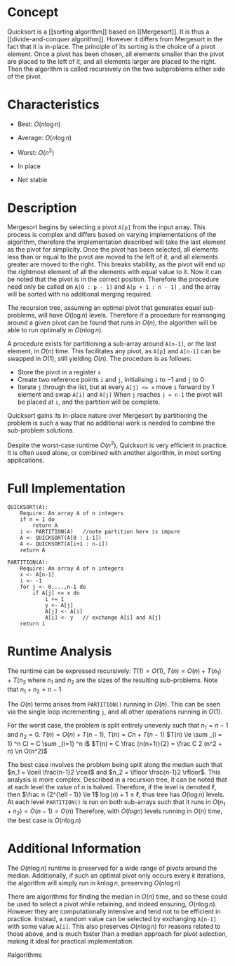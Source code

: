# Concept
Quicksort is a [[sorting algorithm]] based on [[Mergesort]]. It is thus a [[divide-and-conquer algorithm]]. However it differs from Mergesort in the fact that it is in-place.
The principle of its sorting is the choice of a pivot element. Once a pivot has been chosen, all elements smaller than the pivot are placed to the left of it, and all elements larger are placed to the right. Then the algorithm is called recursively on the two subproblems either side of the pivot.

# Characteristics
- Best: $O(n \log n)$
- Average: $O(n \log n)$
- Worst: $O(n^2)$

- In place
- Not stable

# Description
Mergesort begins by selecting a pivot `A[p]` from the input array. This process is complex and differs based on varying implementations of the algorithm, therefore the implementation described will take the last element as the pivot for simplicity.
Once the pivot has been selected, all elements less than or equal to the pivot are moved to the left of it, and all elements greater are moved to the right. This breaks stability, as the pivot will end up the rightmost element of all the elements with equal value to it. 
Now it can be noted that the pivot is in the correct position. Therefore the procedure need only be called on `A[0 : p - 1]` and `A[p + 1 : n - 1]` , and the array will be sorted with no additional merging required. 

The recursion tree, assuming an optimal pivot that generates equal sub-problems, will have $O(\log n)$ levels. Therefore if a procedure for rearranging around a given pivot can be found that runs in $O(n)$, the algorithm will be able to run optimally in $O(n \log n)$.

A procedure exists for partitioning a sub-array around `A[n-1]`, or the last element, in $O(n)$ time. This facilitates any pivot, as `A[p]` and `A[n-1]` can be swapped in $O(1)$, still yielding $O(n)$.
The procedure is as follows:
- Store the pivot in a register `x`
- Create two reference points `i` and `j`, initialising `i` to $-1$ and `j` to $0$
- Iterate `j` through the list, but at every `A[j] <= x` move `i` forward by $1$ element and swap `A[i]` and `A[j]`
When `j` reaches `j = n-1` the pivot will be placed at `i`, and the partition will be complete. 


Quicksort gains its in-place nature over Mergesort by partitioning the problem is such a way that no additional work is needed to combine the sub-problem solutions.

Despite the worst-case runtime $O(n^2)$, Quicksort is very efficient in practice. It is often used alone, or combined with another algorithm, in most sorting applications.

# Full Implementation
``` Pseudocode
QUICKSORT(A):
	Require: An array A of n integers
	if n = 1 do
		return A
	i <- PARTITION(A)   //note partition here is impure
	A <- QUICKSORT(A[0 : i-1])
	A <- QUICKSORT(A[i+1 : n-1])
	return A

PARTITION(A):
	Require: An array A of n integers
	x <- A[n-1]
	i <- -1
	for j <- 0,...,n-1 do
		if A[j] <= x do
			i += 1
			y <- A[j]
			A[j] <- A[i]
			A[i] <- y   // exchange A[i] and A[j]
	return i
```

# Runtime Analysis
The runtime can be expressed recursively: $T(1) = O(1)$, $T(n) = O(n) + T(n_1) + T(n_2$ where $n_1$ and $n_2$ are the sizes of the resulting sub-problems. Note that $n_1 + n_2 = n-1$

The $O(n)$ terms arises from `PARTITION()` running in $O(n)$. This can be seen via the single loop incrementing `j`, and all other operations running in $O(1)$.

For the worst case, the problem is split entirely unevenly such that $n_1 = n-1$ and $n_2 = 0$.
$T(n) = O(n) + T(n-1)$, $T(n) = Cn + T(n-1)$
$T(n) \le \sum _{i = 1} ^n Ci = C \sum _{i=1} ^n i$
$T(n) = C \frac {n(n+1)}{2} = \frac C 2 (n^2 + n) \in O(n^2)$

The best case involves the problem being split along the median such that $n_1 = \lceil \frac{n-1}2 \rceil$ and $n_2 = \lfloor \frac{n-1}2 \rfloor$. This analysis is more complex.
Described in a recursion tree, it can be noted that at each level the value of $n$ is halved. Therefore, if the level is denoted $\ell$, then $\frac n {2^{\ell - 1}} \le 1$
$\log(n) + 1 \le \ell$, thus tree has $O(\log n)$ levels.
At each level `PARTITION()` is run on both sub-arrays such that it runs in $O(n_1 + n_2) = O(n - 1) = O(n)$
Therefore, with $O(log n)$ levels running in $O(n)$ time, the best case is $O(n \log n)$


# Additional Information
The $O(n \log n)$ runtime is preserved for a wide range of pivots around the median. Additionally, if such an optimal pivot only occurs every $k$ iterations, the algorithm will simply run in $k n \log n$, preserving $O(n \log n)$

There are algorithms for finding the median in $O(n)$ time, and so these could be used to select a pivot while retaining, and indeed ensuring, $O(n \log n)$. However they are computationally intensive and tend not to be efficient in practice. Instead, a random value can be selected by exchanging `A[n-1]` with some value `A[i]`. This also preserves $O(n \log n)$ for reasons related to those above, and is much faster than a median approach for pivot selection, making it ideal for practical implementation.

#algorithms